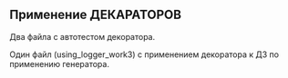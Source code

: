 ## Применение ДЕКАРАТОРОВ

Два файла с автотестом декоратора.

Один файл (using_logger_work3) с применением декоратора к ДЗ по применению генератора.
